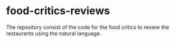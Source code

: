 # food-critics-reviews
The repository consist of the code for the food critics to review the restaurants using the natural language.
